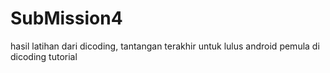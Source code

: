 # SubMission4
hasil latihan dari dicoding, tantangan terakhir untuk lulus android pemula di dicoding tutorial 
